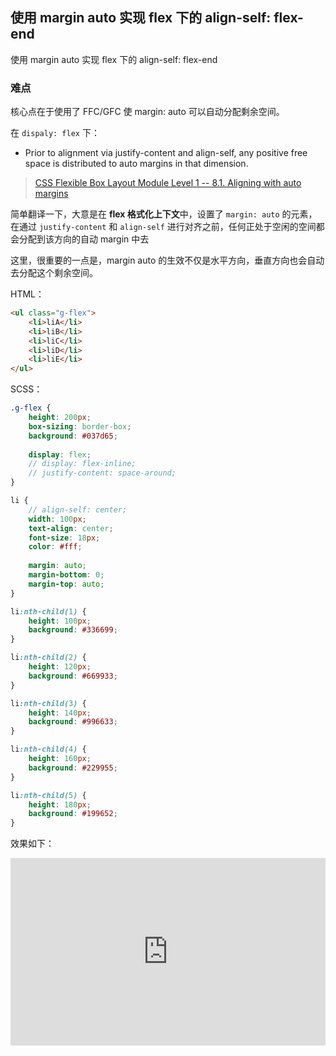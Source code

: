 ## 使用 margin auto 实现 flex 下的 align-self: flex-end

使用 margin auto 实现 flex 下的 align-self: flex-end

### 难点

核心点在于使用了 FFC/GFC 使 margin: auto 可以自动分配剩余空间。

在 `dispaly: flex`  下：

+ Prior to alignment via justify-content and align-self, any positive free space is distributed to auto margins in that dimension.

> [CSS Flexible Box Layout Module Level 1 -- 8.1. Aligning with auto margins](https://www.w3.org/TR/2018/CR-css-flexbox-1-20181119/#auto-margins)

简单翻译一下，大意是在  **flex 格式化上下文**中，设置了 `margin: auto` 的元素，在通过 `justify-content` 和 `align-self` 进行对齐之前，任何正处于空闲的空间都会分配到该方向的自动 margin 中去

这里，很重要的一点是，margin auto 的生效不仅是水平方向，垂直方向也会自动去分配这个剩余空间。

 
HTML：

```HTML
<ul class="g-flex">
    <li>liA</li>
    <li>liB</li>
    <li>liC</li>
    <li>liD</li>
    <li>liE</li>
</ul>
```

SCSS：
```scss
.g-flex {
    height: 200px;
    box-sizing: border-box;
    background: #037d65;
    
    display: flex;
    // display: flex-inline;
    // justify-content: space-around;
}

li {
    // align-self: center;
    width: 100px;
    text-align: center;
    font-size: 18px;
    color: #fff;
    
    margin: auto;
    margin-bottom: 0;
    margin-top: auto;
}

li:nth-child(1) {
    height: 100px;
    background: #336699;
}

li:nth-child(2) {
    height: 120px;
    background: #669933;
}

li:nth-child(3) {
    height: 140px;
    background: #996633;
}

li:nth-child(4) {
    height: 160px;
    background: #229955;
}

li:nth-child(5) {
    height: 180px;
    background: #199652;
}
```

效果如下：

<iframe height="300" style="width: 100%;" scrolling="no" title="margin auto 实现 flex 下的 align-self: flex-end" src="https://codepen.io/Chokcoco/embed/PvOZMr?height=300&theme-id=default&default-tab=css,result" frameborder="no" allowtransparency="true" allowfullscreen="true">
  See the Pen <a href='https://codepen.io/Chokcoco/pen/PvOZMr'>margin auto 实现 flex 下的 align-self: flex-end</a> by Chokcoco
  (<a href='https://codepen.io/Chokcoco'>@Chokcoco</a>) on <a href='https://codepen.io'>CodePen</a>.
</iframe>